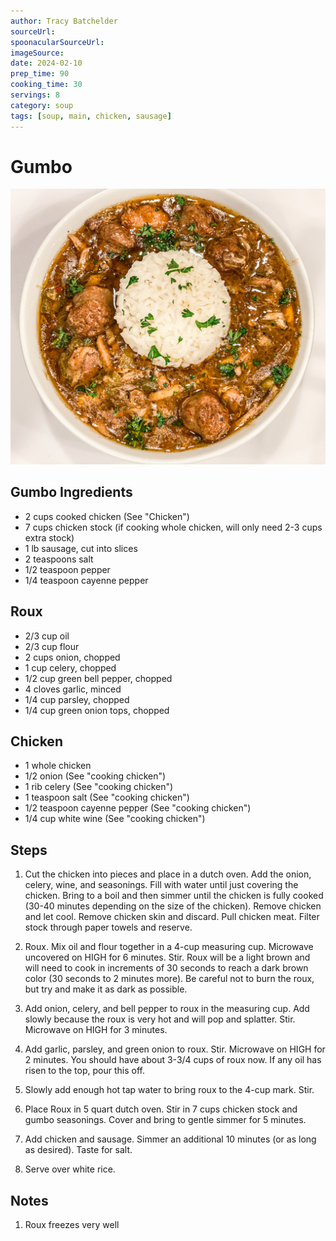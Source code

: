 ```yaml
---
author: Tracy Batchelder
sourceUrl: 
spoonacularSourceUrl: 
imageSource:
date: 2024-02-10
prep_time: 90
cooking_time: 30
servings: 8
category: soup
tags: [soup, main, chicken, sausage]
---
```

# Gumbo

![Image of Gumbo](../img/gumbo.jpeg)

## Gumbo Ingredients
- 2 cups cooked chicken (See "Chicken")
- 7 cups chicken stock (if cooking whole chicken, will only need 2-3 cups extra stock)
- 1 lb sausage, cut into slices
- 2 teaspoons salt
- 1/2 teaspoon pepper
- 1/4 teaspoon cayenne pepper

## Roux
- 2/3 cup oil
- 2/3 cup flour
- 2 cups onion, chopped
- 1 cup celery, chopped
- 1/2 cup green bell pepper, chopped
- 4 cloves garlic, minced
- 1/4 cup parsley, chopped
- 1/4 cup green onion tops, chopped

## Chicken
- 1 whole chicken
- 1/2 onion (See "cooking chicken")
- 1 rib celery (See "cooking chicken")
- 1 teaspoon salt (See "cooking chicken")
- 1/2 teaspoon cayenne pepper (See "cooking chicken")
- 1/4 cup white wine (See "cooking chicken")


## Steps
1. Cut the chicken into pieces and place in a dutch oven.  Add the onion, celery, wine, and seasonings.  Fill with water until just covering the chicken.  Bring to a boil and then simmer until the chicken is fully cooked (30-40 minutes depending on the size of the chicken).  Remove chicken and let cool.  Remove chicken skin and discard.  Pull chicken meat.  Filter stock through paper towels and reserve.

2. Roux.  Mix oil and flour together in a 4-cup measuring cup.  Microwave uncovered on HIGH for 6 minutes.  Stir.  Roux will be a light brown and will need to cook in increments of 30 seconds to reach a dark brown color (30 seconds to 2 minutes more).  Be careful not to burn the roux, but try and make it as dark as possible.

3. Add onion, celery, and bell pepper to roux in the measuring cup.  Add slowly because the roux is very hot and will pop and splatter.  Stir.  Microwave on HIGH for 3 minutes.

4. Add garlic, parsley, and green onion to roux.  Stir.  Microwave on HIGH for 2 minutes.  You should have about 3-3/4 cups of roux now.  If any oil has risen to the top, pour this off.

5. Slowly add enough hot tap water to bring roux to the 4-cup mark.  Stir.

6. Place Roux in 5 quart dutch oven.  Stir in 7 cups chicken stock and gumbo seasonings.  Cover and bring to gentle simmer for 5 minutes.

7. Add chicken and sausage.  Simmer an additional 10 minutes (or as long as desired).  Taste for salt.

8. Serve over white rice.

## Notes
1. Roux freezes very well
